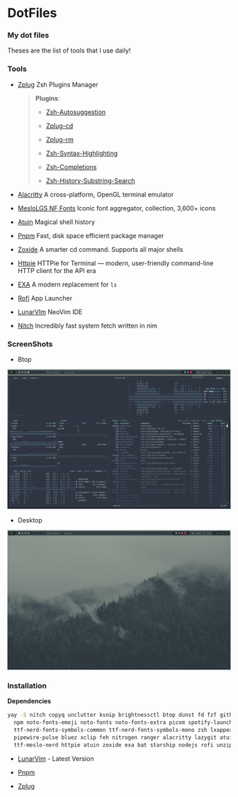 # DotFiles

### My dot files

Theses are the list of tools that I use daily!

### Tools

- [Zplug](https://github.com/zplug/zplug) Zsh Plugins Manager
  
  > **Plugins**:
  > 
  > - [Zsh-Autosuggestion](https://github.com/zsh-users/zsh-autosuggestions)
  > 
  > - [Zplug-cd](https://github.com/b4b4r07/zplug-cd)
  > 
  > - [Zplug-rm](https://github.com/b4b4r07/zplug-rm)
  > 
  > - [Zsh-Syntax-Highlighting](https://github.com/zsh-users/zsh-syntax-highlighting)
  > 
  > - [Zsh-Completions](https://github.com/zsh-users/zsh-completions)
  > 
  > - [Zsh-History-Substring-Search](https://github.com/zsh-users/zsh-history-substring-search)

- [Alacritty](https://github.com/alacritty/alacritty) A cross-platform, OpenGL terminal emulator

- [MesloLGS NF Fonts](https://github.com/romkatv/powerlevel10k-media/tree/master) Iconic font aggregator, collection, 3,600+ icons

- [Atuin](https://github.com/ellie/atuin) Magical shell history

- [Pnpm](https://pnpm.io/) Fast, disk space efficient package manager

- [Zoxide](https://github.com/ajeetdsouza/zoxide) A smarter cd command. Supports all major shells

- [Httpie](https://github.com/httpie/httpie) HTTPie for Terminal — modern, user-friendly command-line HTTP client for the API era

- [EXA](https://github.com/ogham/exa) A modern replacement for `ls`

- [Rofi](https://github.com/davatorium/rofi) App Launcher

- [LunarVIm](https://lunarvim.org) NeoVim IDE

- [Nitch](https://github.com/unxsh/nitch) Incredibly fast system fetch written in nim

### ScreenShots

- Btop

![screenshot](./screenshots/btop.png)

- Desktop

![screenshot](./screenshots/desktop.png)

### Installation

**Dependencies**

```bash
yay -S nitch copyq unclutter ksnip brightnessctl btop dunst fd fzf github-cli network-manager-applet networkmanager-dmenu-git nm-connection-editor \
  npm noto-fonts-emoji noto-fonts noto-fonts-extra picom spotify-launcher tree-sitter ttf-droid ttf-hack ttf-hack-nerd ttf-jetbrains-mono ttf-meslo-nerd ttf-nerd-fonts-symbols \
  ttf-nerd-fonts-symbols-common ttf-nerd-fonts-symbols-mono zsh lxappearance arc-gtk-theme git papirus-icon-theme thunar alsa-utils alsa-firmware pipewire-audio pipewire-alsa \
  pipewire-pulse bluez xclip feh nitrogen ranger alacritty lazygit atuin ttf-hack-nerd pacman-contrib trash-cli \
  ttf-meslo-nerd httpie atuin zoxide exa bat starship nodejs rofi unzip alsamixer neovim-nightly pavucontrol base-devel pipewire-jack python-psutil --noconfirm --needed
```

- [LunarVim](https://www.lunarvim.org/docs/installation) - Latest Version

- [Pnpm](https://pnpm.io/)

- [Zplug](https://github.com/zplug/zplug#installation)
